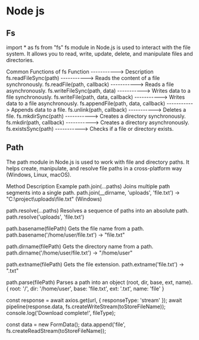# Node js

## Fs

import \* as fs from "fs"
fs module in Node.js is used to interact with the file system. It allows you to read, write, update, delete, and manipulate files and directories.

Common Functions of fs
Function -----------> Description
fs.readFileSync(path) -----------> Reads the content of a file synchronously.
fs.readFile(path, callback) -----------> Reads a file asynchronously.
fs.writeFileSync(path, data) -----------> Writes data to a file synchronously.
fs.writeFile(path, data, callback) -----------> Writes data to a file asynchronously.
fs.appendFile(path, data, callback) -----------> Appends data to a file.
fs.unlink(path, callback) -----------> Deletes a file.
fs.mkdirSync(path) -----------> Creates a directory synchronously.
fs.mkdir(path, callback) -----------> Creates a directory asynchronously.
fs.existsSync(path) -----------> Checks if a file or directory exists.

## Path

The path module in Node.js is used to work with file and directory paths. It helps create, manipulate, and resolve file paths in a cross-platform way (Windows, Linux, macOS).

Method Description Example
path.join(...paths)
Joins multiple path segments into a single path.
path.join(\_\_dirname, 'uploads', 'file.txt') → "C:\project\uploads\file.txt" (Windows)

path.resolve(...paths)
Resolves a sequence of paths into an absolute path.
path.resolve('uploads', 'file.txt')

path.basename(filePath)
Gets the file name from a path.
path.basename('/home/user/file.txt') → "file.txt"

path.dirname(filePath)
Gets the directory name from a path.
path.dirname('/home/user/file.txt') → "/home/user"

path.extname(filePath)
Gets the file extension.
path.extname('file.txt') → ".txt"

path.parse(filePath)
Parses a path into an object (root, dir, base, ext, name). { root: '/', dir: '/home/user', base: 'file.txt', ext: '.txt', name: 'file' }


const response = await axios.get(url, { responseType: 'stream' });
await pipeline(response.data, fs.createWriteStream(toStoreFileName));
console.log('Download complete!', fileType);
  
const data = new FormData();
data.append('file', fs.createReadStream(toStoreFileName));